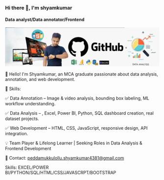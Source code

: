 ### Hi there 👋, I'm shyamkumar
#### Data analyst/Data annotator/Frontend
![Data analyst/Data annotator/Frontend](https://github.com/peddamukkulollushyamkumar/peddamukkulollushyamkumar/blob/main/github%20banner.jpg)

👋 Hello! I'm Shyamkumar, an MCA graduate passionate about data analysis, annotation, and web development.

🚀 Skills:

✅ Data Annotation – Image & video analysis, bounding box labeling, ML workflow understanding.

✅ Data Analysis – , Excel, Power BI, Python, SQL dashboard creation, real dataset projects.

✅ Web Development – HTML, CSS, JavaScript, responsive design, API integration.

💡 Team Player & Lifelong Learner | Seeking Roles in Data Analysis & Frontend Development

📧 Contact: peddamukkulollu.shyamkumar4381@gmail.com

Skills: EXCEL/POWER BI/PYTHON/SQL/HTML/CSS/JAVASCRPT/BOOTSTRAP




